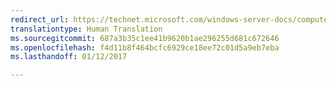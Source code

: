 ```yaml
---
redirect_url: https://technet.microsoft.com/windows-server-docs/compute/hyper-v/deploy/export-and-import-virtual-machines
translationtype: Human Translation
ms.sourcegitcommit: 687a3b35c1ee41b9620b1ae296255d681c672646
ms.openlocfilehash: f4d11b8f464bcfc6929ce18ee72c01d5a9eb7eba
ms.lasthandoff: 01/12/2017

---
```

